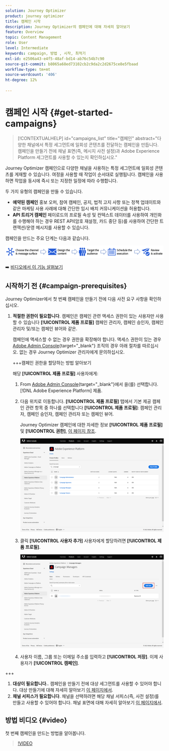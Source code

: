 ```yaml
---
solution: Journey Optimizer
product: journey optimizer
title: 캠페인 시작
description: Journey Optimizer의 캠페인에 대해 자세히 알아보기
feature: Overview
topic: Content Management
role: User
level: Intermediate
keywords: campaign, 방법 , 시작, 최적기
exl-id: e2506a43-e4f5-48af-bd14-ab76c54b7c90
source-git-commit: b8065a68ed73102cb2c9da2c2d2675ce8e5fbaad
workflow-type: tm+mt
source-wordcount: '406'
ht-degree: 12%

---
```


# 캠페인 시작 {#get-started-campaigns}

>[!CONTEXTUALHELP]
>id="campaigns_list"
>title="캠페인"
>abstract="다양한 채널에서 특정 세그먼트에 일회성 콘텐츠를 전달하는 캠페인을 만듭니다. 캠페인을 만들기 전에 채널 표면(즉, 메시지 사전 설정)과 Adobe Experience Platform 세그먼트를 사용할 수 있는지 확인하십시오."

Journey Optimizer 캠페인으로 다양한 채널을 사용하는 특정 세그먼트에 일회성 콘텐츠를 게재할 수 있습니다. 여정을 사용할 때 작업이 순서대로 실행됩니다. 캠페인을 사용하면 작업을 동시에 즉시 또는 지정한 일정에 따라 수행합니다.

두 가지 유형의 캠페인을 만들 수 있습니다.

* **예약된 캠페인** 홍보 오퍼, 참여 캠페인, 공지, 법적 고지 사항 또는 정책 업데이트와 같은 마케팅 사용 사례에 대해 간단한 임시 배치 커뮤니케이션을 허용합니다.
* **API 트리거 캠페인** 페이로드의 프로필 속성 및 컨텍스트 데이터를 사용하여 개인화를 수행해야 하는 경우 REST API(암호 재설정, 카드 중단 등)를 사용하여 간단한 트랜잭션/운영 메시지를 사용할 수 있습니다.

캠페인을 만드는 주요 단계는 다음과 같습니다.

![](assets/create-campaign-process.png)

➡️ [비디오에서 이 기능 살펴보기](#video)

## 시작하기 전 {#campaign-prerequisites}

Journey Optimizer에서 첫 번째 캠페인을 만들기 전에 다음 사전 요구 사항을 확인하십시오.

1. **적절한 권한이 필요합니다**. 캠페인은 캠페인 관련 액세스 권한이 있는 사용자만 사용할 수 있습니다 **[!UICONTROL 제품 프로필]** 캠페인 관리자, 캠페인 승인자, 캠페인 관리자 및/또는 캠페인 뷰어와 같은.

   캠페인에 액세스할 수 없는 경우 권한을 확장해야 합니다. 액세스 권한이 있는 경우 [Adobe Admin Console](https://adminconsole.adobe.com/){target="_blank"} 조직의 경우 아래 절차를 따르십시오. 없는 경우 Journey Optimizer 관리자에게 문의하십시오.

   +++캠페인 권한을 할당하는 방법 알아보기

   해당 **[!UICONTROL 제품 프로필]** 사용자에게:

   1. From [Adobe Admin Console](https://adminconsole.adobe.com/){target="_blank"}에서 을(를) 선택합니다. [!DNL Adobe Experience Platform] 제품.

   1. 다음 위치로 이동합니다. **[!UICONTROL 제품 프로필]** 탭에서 기본 제공 캠페인 관련 항목 중 하나를 선택합니다 **[!UICONTROL 제품 프로필]**: 캠페인 관리자, 캠페인 승인자, 캠페인 관리자 또는 캠페인 뷰어.

      Journey Optimizer 캠페인에 대한 자세한 정보 **[!UICONTROL 제품 프로필]** 및 **[!UICONTROL 권한]**, [이 페이지 참조](../administration/ootb-product-profiles.md).

      ![](assets/do-not-localize/admin_1.png)

   1. 클릭 **[!UICONTROL 사용자 추가]** 사용자에게 할당하려면 **[!UICONTROL 제품 프로필]**.

      ![](assets/do-not-localize/admin_2.png)

   1. 사용자 이름, 그룹 또는 이메일 주소를 입력하고 **[!UICONTROL 저장]**.
   이제 사용자가 **[!UICONTROL 캠페인]**.

+++

1. **대상이 필요합니다.**. 캠페인을 만들기 전에 대상 세그먼트를 사용할 수 있어야 합니다. 대상 만들기에 대해 자세히 알아보기 [이 페이지에서](../segment/about-segments.md).
1. **채널 서피스가 필요합니다**. 채널을 선택하려면 해당 채널 서피스(즉, 사전 설정)를 만들고 사용할 수 있어야 합니다. 채널 표면에 대해 자세히 알아보기 [이 페이지에서](../configuration/channel-surfaces.md).

## 방법 비디오 {#video}

첫 번째 캠페인을 만드는 방법을 알아봅니다.

>[!VIDEO](https://video.tv.adobe.com/v/346680?quality=12)

